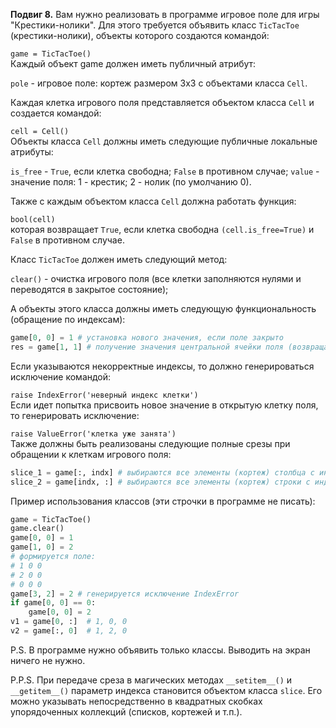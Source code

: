 **Подвиг 8.** Вам нужно реализовать в программе игровое поле для игры "Крестики-нолики".
Для этого требуется объявить класс `TicTacToe` (крестики-нолики), объекты которого создаются командой:

`game = TicTacToe()` \
Каждый объект game должен иметь публичный атрибут:

`pole` - игровое поле: кортеж размером 3х3 с объектами класса `Cell`.

Каждая клетка игрового поля представляется объектом класса `Cell` и создается командой:

`cell = Cell()` \
Объекты класса `Cell` должны иметь следующие публичные локальные атрибуты:

`is_free` - `True`, если клетка свободна; `False` в противном случае;
`value` - значение поля: 1 - крестик; 2 - нолик (по умолчанию 0).

Также с каждым объектом класса `Cell` должна работать функция:

`bool(cell)` \
которая возвращает `True`, если клетка свободна `(cell.is_free=True)` и `False` в противном случае.

Класс `TicTacToe` должен иметь следующий метод:

`clear()` - очистка игрового поля (все клетки заполняются нулями и переводятся в закрытое состояние);

А объекты этого класса должны иметь следующую функциональность (обращение по индексам):

```python
game[0, 0] = 1 # установка нового значения, если поле закрыто
res = game[1, 1] # получение значения центральной ячейки поля (возвращается число)
```

Если указываются некорректные индексы, то должно генерироваться исключение командой:

`raise IndexError('неверный индекс клетки')` \
Если идет попытка присвоить новое значение в открытую клетку поля, то генерировать исключение:

`raise ValueError('клетка уже занята')` \
Также должны быть реализованы следующие полные срезы при обращении к клеткам игрового поля:

```python
slice_1 = game[:, indx] # выбираются все элементы (кортеж) столбца с индексом indx
slice_2 = game[indx, :] # выбираются все элементы (кортеж) строки с индексом indx
```

Пример использования классов (эти строчки в программе не писать):

```python
game = TicTacToe()
game.clear()
game[0, 0] = 1
game[1, 0] = 2
# формируется поле:
# 1 0 0
# 2 0 0
# 0 0 0
game[3, 2] = 2 # генерируется исключение IndexError
if game[0, 0] == 0:
    game[0, 0] = 2
v1 = game[0, :]  # 1, 0, 0
v2 = game[:, 0]  # 1, 2, 0
```

P.S. В программе нужно объявить только классы. Выводить на экран ничего не нужно.

P.P.S. При передаче среза в магических методах `__setitem__()` и `__getitem__()` параметр индекса становится объектом класса `slice`.
Его можно указывать непосредственно в квадратных скобках упорядоченных коллекций (списков, кортежей и т.п.).